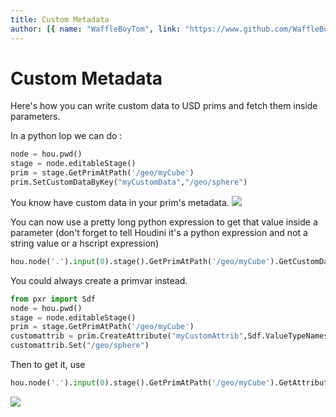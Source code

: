 ```yaml
---
title: Custom Metadata
author: [{ name: "WaffleBoyTom", link: "https://www.github.com/WaffleBoyTom" }]
---
```


# Custom Metadata

Here's how you can write custom data to USD prims and fetch them inside parameters.

In a python lop we can do :

```python
node = hou.pwd()
stage = node.editableStage()
prim = stage.GetPrimAtPath('/geo/myCube')
prim.SetCustomDataByKey("myCustomData","/geo/sphere")
```

You know have custom data in your prim's metadata.
![](/img/CustomMetadata/1.png)

You can now use a pretty long python expression to get that value inside a parameter (don't forget to tell Houdini it's a python expression and not a string value or a hscript expression)

```python
hou.node('.').input(0).stage().GetPrimAtPath('/geo/myCube').GetCustomDataByKey('myCustomData')
```

You could always create a primvar instead.

```python
from pxr import Sdf
node = hou.pwd()
stage = node.editableStage()
prim = stage.GetPrimAtPath('/geo/myCube')
customattrib = prim.CreateAttribute("myCustomAttrib",Sdf.ValueTypeNames.String)
customattrib.Set("/geo/sphere")
```

Then to get it, use

```python
hou.node('.').input(0).stage().GetPrimAtPath('/geo/myCube').GetAttribute('myCustomAttrib').Get()
```

![](/img/CustomMetadata/2.png)

